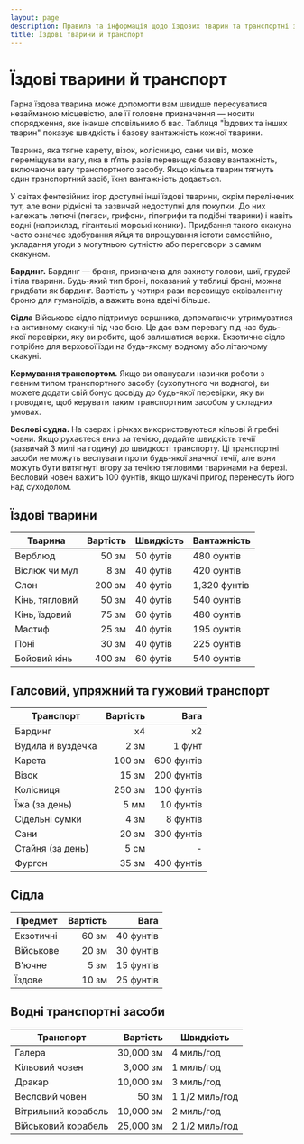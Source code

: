 ```yaml
---
layout: page
description: Правила та інформація щодо їздових тварин та транспортні засоби
title: Їздові тварини й транспорт
---
```


# Їздові тварини й транспорт
Гарна їздова тварина може допомогти вам швидше пересуватися незайманою місцевістю, але її головне призначення — носити спорядження, яке інакше сповільнило б вас. Таблиця "Їздових та інших тварин" показує швидкість і базову вантажність кожної тварини.

Тварина, яка тягне карету, візок, колісницю, сани чи віз, може переміщувати вагу, яка в п’ять разів перевищує базову вантажність, включаючи вагу транспортного засобу. Якщо кілька тварин тягнуть один транспортний засіб, їхня вантажність додається.

У світах фентезійних ігор доступні інші їздові тварини, окрім перелічених тут, але вони рідкісні та зазвичай недоступні для покупки. До них належать летючі (пегаси, грифони, гіпогрифи та подібні тварини) і навіть водні (наприклад, гігантські морські коники). Придбання такого скакуна часто означає здобування яйця та вирощування істоти самостійно, укладання угоди з могутньою сутністю або переговори з самим скакуном.

**Бардинг.** Бардинг — броня, призначена для захисту голови, шиї, грудей і тіла тварини. Будь-який тип броні, показаний у таблиці броні, можна придбати як бардинг. Вартість у чотири рази перевищує еквівалентну броню для гуманоїдів, а важить вона вдвічі більше.

**Сідла** Військове сідло підтримує вершника, допомагаючи утримуватися на активному скакуні під час бою. Це дає вам перевагу під час будь-якої перевірки, яку ви робите, щоб залишатися верхи. Екзотичне сідло потрібне для верхової їзди на будь-якому водному або літаючому скакуні.

**Кермування транспортом.** Якщо ви опанували навички роботи з певним типом транспортного засобу (сухопутного чи водного), ви можете додати свій бонус досвіду до будь-якої перевірки, яку ви проводите, щоб керувати таким транспортним засобом у складних умовах.

**Веслові судна.** На озерах і річках використовуються кільові й гребні човни. Якщо рухаєтеся вниз за течією, додайте швидкість течії (зазвичай 3 милі на годину) до швидкості транспорту. Ці транспортні засоби не можуть веслувати проти будь-якої значної течії, але вони можуть бути витягнуті вгору за течією тягловими тваринами на березі. Весловий човен важить 100 фунтів, якщо шукачі пригод перенесуть його над суходолом.

## Їздові тварини

| Тварина        | Вартість | Швидкість | Вантажність  |
| -------------- | --------:| --------- | ------------ |
| Верблюд        |    50 зм | 50 футів  | 480 фунтів   |
| Віслюк чи мул  |     8 зм | 40 футів  | 420 фунтів   |
| Слон           |   200 зм | 40 футів  | 1,320 фунтів |
| Кінь, тягловий |    50 зм | 40 футів  | 540 фунтів   |
| Кінь, їздовий  |    75 зм | 60 футів  | 480 фунтів   |
| Мастиф         |    25 зм | 40 футів  | 195 фунтів   |
| Поні           |    30 зм | 40 футів  | 225 фунтів   |
| Бойовий кінь   |   400 зм | 60 футів  | 540 фунтів   |

## Галсовий, упряжний та гужовий транспорт

| Транспорт         | Вартість |       Вага |
| ----------------- | --------:| ----------:|
| Бардинг           |       х4 |         х2 |
| Вудила й вуздечка |     2 зм |     1 фунт |
| Карета            |   100 зм | 600 фунтів |
| Візок             |    15 зм | 200 фунтів |
| Колісниця         |   250 зм | 100 фунтів |
| Їжа (за день)     |     5 мм |  10 фунтів |
| Сідельні сумки    |     4 зм |   8 фунтів |
| Сани              |    20 зм | 300 фунтів |
| Стайня (за день)  |     5 см |          - |
| Фургон            |    35 зм | 400 фунтів |

## Сідла

| Предмет   | Вартість |      Вага |
| --------- | --------:| ---------:|
| Екзотичні |    60 зм | 40 фунтів |
| Військове |    20 зм | 30 фунтів |
| В'ючне    |     5 зм | 15 фунтів |
| Їздове    |    10 зм | 25 фунтів |

## Водні транспортні засоби

| Транспорт           |  Вартість | Швидкість      |
| ------------------- | ---------:| -------------- |
| Галера              | 30,000 зм | 4 миль/год     |
| Кільовий човен      |  3,000 зм | 1 миль/год     |
| Дракар              | 10,000 зм | 3 миль/год     |
| Весловий човен      |     50 зм | 1 1/2 миль/год |
| Вітрильний корабель | 10,000 зм | 2 миль/год     |
| Військовий корабель | 25,000 зм | 2 1/2 миль/год |
